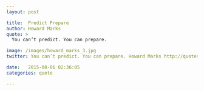```yaml
---
layout: post

title:  Predict Prepare
author: Howard Marks
quote: > 
  You can’t predict. You can prepare.

image: /images/howard_marks_3.jpg
twitter: You can’t predict. You can prepare. Howard Marks http://quotes.stockflare.com/

date:   2015-08-06 02:36:05
categories: quote

---
```


